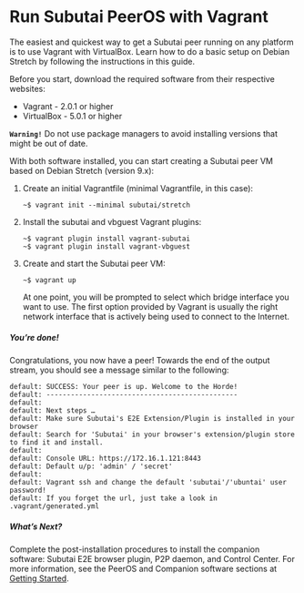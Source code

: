 # Run Subutai PeerOS with Vagrant
The easiest and quickest way to get a Subutai peer running on any platform is to use Vagrant with VirtualBox. Learn how to do a basic setup on Debian Stretch by following the instructions in this guide. 

Before you start, download the required software from their respective websites:
- Vagrant - 2.0.1 or higher
- VirtualBox - 5.0.1 or higher

**`Warning!`** Do not use package managers to avoid installing versions that might be out of date.

With both software installed, you can start creating a Subutai peer VM based on Debian Stretch (version 9.x):

1. Create an initial Vagrantfile (minimal Vagrantfile, in this case):
    ```
    ~$ vagrant init --minimal subutai/stretch
2. Install the subutai and vbguest Vagrant plugins:
    ```
    ~$ vagrant plugin install vagrant-subutai
    ~$ vagrant plugin install vagrant-vbguest
3. Create and start the Subutai peer VM:
    ```
    ~$ vagrant up
    ```
    At one point, you will be prompted to select which bridge interface you        want to use. The first option provided by Vagrant is usually the right         network interface that is actively being used to connect to the Internet.

##### You’re done!
Congratulations, you now have a peer! Towards the end of the output stream, you should see a message similar to the following:
```
default: SUCCESS: Your peer is up. Welcome to the Horde!
default: -----------------------------------------------
default:
default: Next steps …
default: Make sure Subutai's E2E Extension/Plugin is installed in your browser
default: Search for 'Subutai' in your browser's extension/plugin store to find it and install.
default:
default: Console URL: https://172.16.1.121:8443
default: Default u/p: 'admin' / 'secret'
default:
default: Vagrant ssh and change the default 'subutai'/'ubuntai' user password!
default: If you forget the url, just take a look in .vagrant/generated.yml
```
##### What’s Next?
Complete the post-installation procedures to install the companion software: Subutai E2E browser plugin, P2P daemon, and Control Center.	For more information, see the PeerOS and Companion software sections at [Getting Started](https://subutai.io/getting-started.html#E2E).


